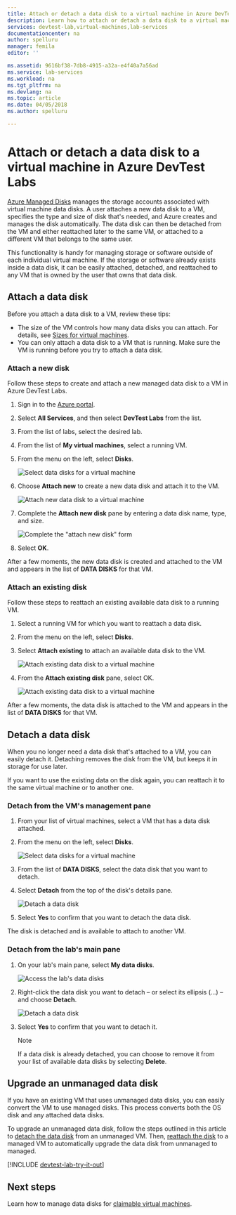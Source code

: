 ```yaml
---
title: Attach or detach a data disk to a virtual machine in Azure DevTest Labs  | Microsoft Docs
description: Learn how to attach or detach a data disk to a virtual machine in Azure DevTest Labs
services: devtest-lab,virtual-machines,lab-services
documentationcenter: na
author: spelluru
manager: femila
editor: ''

ms.assetid: 9616bf38-7db8-4915-a32a-e4f40a7a56ad
ms.service: lab-services
ms.workload: na
ms.tgt_pltfrm: na
ms.devlang: na
ms.topic: article
ms.date: 04/05/2018
ms.author: spelluru

---
```

# Attach or detach a data disk to a virtual machine in Azure DevTest Labs
[Azure Managed Disks](https://docs.microsoft.com/azure/virtual-machines/windows/managed-disks-overview) manages the storage accounts associated with virtual machine data disks. A user attaches a new data disk to a VM, specifies the type and size of disk that's needed, and Azure creates and manages the disk automatically. The data disk can then be detached from the VM and either reattached later to the same VM, or attached to a different VM that belongs to the same user.

This functionality is handy for managing storage or software outside of each individual virtual machine. If the storage or software already exists inside a data disk, it can be easily attached, detached, and reattached to any VM that is owned by the user that owns that data disk.

## Attach a data disk
Before you attach a data disk to a VM, review these tips:

- The size of the VM controls how many data disks you can attach. For details, see [Sizes for virtual machines](https://docs.microsoft.com/azure/virtual-machines/windows/sizes).
- You can only attach a data disk to a VM that is running. Make sure the VM is running before you try to attach a data disk.

### Attach a new disk
Follow these steps to create and attach a new managed data disk to a VM in Azure DevTest Labs.

1. Sign in to the [Azure portal](https://go.microsoft.com/fwlink/p/?LinkID=525040).
1. Select **All Services**, and then select **DevTest Labs** from the list.
1. From the list of labs, select the desired lab. 
1. From the list of **My virtual machines**, select a running VM.
1. From the menu on the left, select **Disks**.

    ![Select data disks for a virtual machine](./media/devtest-lab-attach-detach-data-disk/devtest-lab-attach-data-disk.png)
1. Choose **Attach new** to create a new data disk and attach it to the VM.

    ![Attach new data disk to a virtual machine](./media/devtest-lab-attach-detach-data-disk/devtest-lab-attach-new.png)
1. Complete the **Attach new disk** pane by entering a data disk name, type, and size.

    ![Complete the "attach new disk" form](./media/devtest-lab-attach-detach-data-disk/devtest-lab-attach-new-form.png)
1. Select **OK**.

After a few moments, the new data disk is created and attached to the VM and appears in the list of **DATA DISKS** for that VM.

### Attach an existing disk
Follow these steps to reattach an existing available data disk to a running VM. 

1. Select a running VM for which you want to reattach a data disk.
1. From the menu on the left, select **Disks**.
1. Select **Attach existing** to attach an available data disk to the VM.

    ![Attach existing data disk to a virtual machine](./media/devtest-lab-attach-detach-data-disk/devtest-lab-attach-existing2.png)

1. From the **Attach existing disk** pane, select OK.

    ![Attach existing data disk to a virtual machine](./media/devtest-lab-attach-detach-data-disk/devtest-lab-attach-existing.png)

After a few moments, the data disk is attached to the VM and appears in the list of **DATA DISKS** for that VM.

## Detach a data disk
When you no longer need a data disk that's attached to a VM, you can easily detach it. Detaching removes the disk from the VM, but keeps it in storage for use later.

If you want to use the existing data on the disk again, you can reattach it to the same virtual machine or to another one.

### Detach from the VM's management pane
1. From your list of virtual machines, select a VM that has a data disk attached.
1. From the menu on the left, select **Disks**.

    ![Select data disks for a virtual machine](./media/devtest-lab-attach-detach-data-disk/devtest-lab-attach-data-disk.png) 
1. From the list of **DATA DISKS**, select the data disk that you want to detach.
1. Select **Detach** from the top of the disk's details pane.

    ![Detach a data disk](./media/devtest-lab-attach-detach-data-disk/devtest-lab-detach-data-disk2.png)
1. Select **Yes** to confirm that you want to detach the data disk.

The disk is detached and is available to attach to another VM. 
### Detach from the lab's main pane
1. On your lab's main pane, select **My data disks**.

    ![Access the lab's data disks](./media/devtest-lab-attach-detach-data-disk/devtest-lab-my-data-disks.png)
1. Right-click the data disk you want to detach – or select its ellipsis (...) – and choose **Detach**.

    ![Detach a data disk](./media/devtest-lab-attach-detach-data-disk/devtest-lab-detach-data-disk.png)
1. Select **Yes** to confirm that you want to detach it.

   > [!NOTE]
   > If a data disk is already detached, you can choose to remove it from your list of available data disks by selecting **Delete**.
   >
   >

## Upgrade an unmanaged data disk
If you have an existing VM that uses unmanaged data disks, you can easily convert the VM to use managed disks. This process converts both the OS disk and any attached data disks.

To upgrade an unmanaged data disk, follow the steps outlined in this article to [detach the data disk](#detach-a-data-disk) from an unmanaged VM. Then, [reattach the disk](#attach-an-existing-disk) to a managed VM to automatically upgrade the data disk from unmanaged to managed.

[!INCLUDE [devtest-lab-try-it-out](../../includes/devtest-lab-try-it-out.md)]

## Next steps
Learn how to manage data disks for [claimable virtual machines](devtest-lab-add-claimable-vm.md#unclaim-a-vm).

